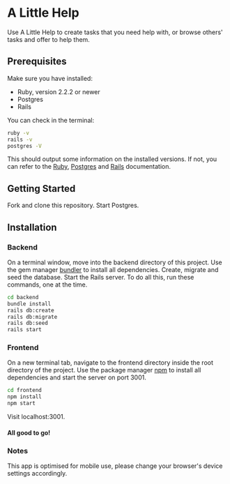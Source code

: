 # A Little Help

Use A Little Help to create tasks that you need help with, or browse others' tasks and offer to help them.

## Prerequisites

Make sure you have installed:
  * Ruby, version 2.2.2 or newer
  * Postgres
  * Rails

You can check in the terminal:

```bash
ruby -v
rails -v
postgres -V
```

This should output some information on the installed versions.
If not, you can refer to the [Ruby](https://www.ruby-lang.org/en/documentation/installation/), [Postgres](https://www.postgresql.org/) and [Rails](https://guides.rubyonrails.org/v5.0/getting_started.html) documentation.

## Getting Started

Fork and clone this repository.
Start Postgres.

## Installation

### Backend

On a terminal window, move into the backend directory of this project. Use the gem manager [bundler](https://bundler.io/) to install all dependencies. Create, migrate and seed the database. Start the Rails server. To do all this, run these commands, one at the time.

```bash
cd backend
bundle install
rails db:create
rails db:migrate
rails db:seed
rails start
```

### Frontend

On a new terminal tab, navigate to the frontend directory inside the root directory of the project. Use the package manager [npm](https://www.npmjs.com/) to install all dependencies and start the server on port 3001.

```bash
cd frontend
npm install
npm start
```
Visit localhost:3001.

#### All good to go!

### Notes

This app is optimised for mobile use, please change your browser's device settings accordingly.

